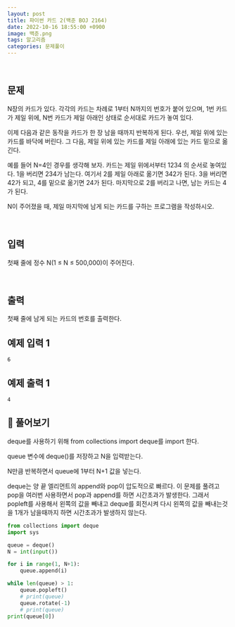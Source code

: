 ```yaml
---
layout: post
title: 파이썬 카드 2(백준 BOJ 2164)
date: 2022-10-16 18:55:00 +0900
image: 백준.png
tags: 알고리즘
categories: 문제풀이
---
```


<br>

## 문제

N장의 카드가 있다. 각각의 카드는 차례로 1부터 N까지의 번호가 붙어 있으며, 1번 카드가 제일 위에, N번 카드가 제일 아래인 상태로 순서대로 카드가 놓여 있다.

이제 다음과 같은 동작을 카드가 한 장 남을 때까지 반복하게 된다. 우선, 제일 위에 있는 카드를 바닥에 버린다. 그 다음, 제일 위에 있는 카드를 제일 아래에 있는 카드 밑으로 옮긴다.

예를 들어 N=4인 경우를 생각해 보자. 카드는 제일 위에서부터 1234 의 순서로 놓여있다. 1을 버리면 234가 남는다. 여기서 2를 제일 아래로 옮기면 342가 된다. 3을 버리면 42가 되고, 4를 밑으로 옮기면 24가 된다. 마지막으로 2를 버리고 나면, 남는 카드는 4가 된다.

N이 주어졌을 때, 제일 마지막에 남게 되는 카드를 구하는 프로그램을 작성하시오.

<br>

## 입력

첫째 줄에 정수 N(1 ≤ N ≤ 500,000)이 주어진다.

<br>

## 출력

첫째 줄에 남게 되는 카드의 번호를 출력한다.



## 예제 입력 1

```
6
```

## 예제 출력 1

```
4
```



## 📝 풀어보기

deque를 사용하기 위해 from collections import deque를 import 한다.

queue 변수에 deque()를 저장하고 N을 입력받는다.

N만큼 반복하면서 queue에 1부터 N+1 값을 넣는다. 

deque는 양 끝 엘리먼트의 append와 pop이 압도적으로 빠르다. 이 문제를 풀려고 pop을 여러번 사용하면서 pop과 append를 하면 시간초과가 발생한다. 그래서 popleft를 사용해서 왼쪽의 값을 빼내고 deque를 회전시켜 다시 왼쪽의 값을 빼내는것을 1개가 남을때까지 하면 시간초과가 발생하지 않는다.

```python
from collections import deque
import sys

queue = deque()
N = int(input())

for i in range(1, N+1):
    queue.append(i)

while len(queue) > 1:
    queue.popleft()
    # print(queue)
    queue.rotate(-1)
    # print(queue)
print(queue[0])
```

